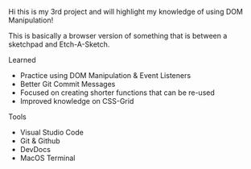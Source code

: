 Hi this is my 3rd project and will highlight my knowledge of using DOM Manipulation!

This is basically a browser version of something that is between a sketchpad and Etch-A-Sketch. 

Learned
- Practice using DOM Manipulation & Event Listeners 
- Better Git Commit Messages 
- Focused on creating shorter functions that can be re-used 
- Improved knowledge on CSS-Grid 

Tools 
- Visual Studio Code
- Git & Github 
- DevDocs 
- MacOS Terminal 